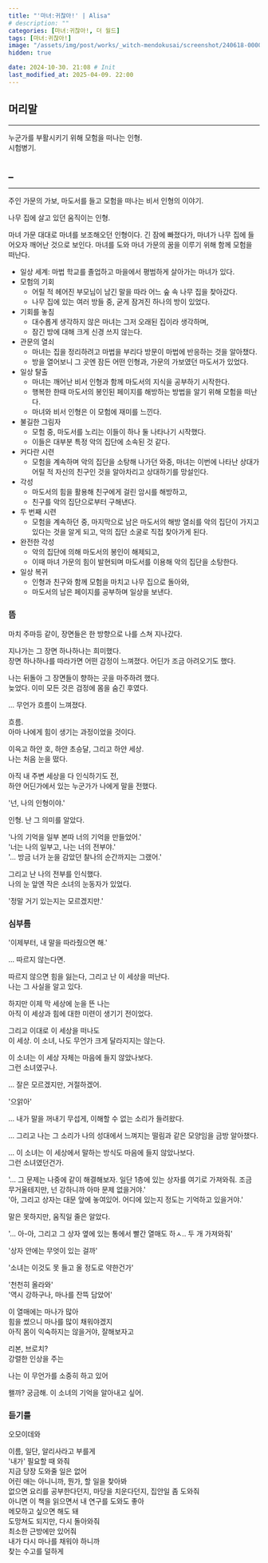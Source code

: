 ```yaml
---
title: "'마녀:귀찮아!' | Alisa"
# description: ""
categories: [마녀:귀찮아!, 더 월드]
tags: [마녀:귀찮아!]
image: "/assets/img/post/works/_witch-mendokusai/screenshot/240618-000000.png"
hidden: true

date: 2024-10-30. 21:08 # Init
last_modified_at: 2025-04-09. 22:00
---
```


## 머리말

---

누군가를 부활시키기 위해 모험을 떠나는 인형.  
시험병기.  

## _

---

주인 가문의 가보, 마도서를 들고 모험을 떠나는 비서 인형의 이야기.

나무 집에 살고 있던 움직이는 인형.

마녀 가문 대대로 마녀를 보조해오던 인형이다.
긴 잠에 빠졌다가, 마녀가 나무 집에 들어오자 깨어난 것으로 보인다.
마녀를 도와 마녀 가문의 꿈을 이루기 위해 함께 모험을 떠난다.

- 일상 세계: 마법 학교를 졸업하고 마을에서 평범하게 살아가는 마녀가 있다.
- 모험의 기회
  - 어릴 적 헤어진 부모님이 남긴 말을 따라 어느 숲 속 나무 집을 찾아갔다.
  - 나무 집에 있는 여러 방들 중, 굳게 잠겨진 하나의 방이 있었다.
- 기회를 놓침
  - 대수롭게 생각하지 않은 마녀는 그저 오래된 집이라 생각하며,
  - 잠긴 방에 대해 크게 신경 쓰지 않는다.
- 관문의 열쇠
  - 마녀는 집을 정리하려고 마법을 부리다 방문이 마법에 반응하는 것을 알아챘다.
  - 방을 열어보니 그 곳엔 잠든 어떤 인형과, 가문의 가보였던 마도서가 있었다.
- 일상 탈출
  - 마녀는 깨어난 비서 인형과 함께 마도서의 지식을 공부하기 시작한다.
  - 행복한 한때 마도서의 봉인된 페이지를 해방하는 방법을 알기 위해 모험을 떠난다.
  - 마녀와 비서 인형은 이 모험에 재미를 느낀다.
- 불길한 그림자
  - 모험 중, 마도서를 노리는 이들이 하나 둘 나타나기 시작했다.
  - 이들은 대부분 특정 악의 집단에 소속된 것 같다.
- 커다란 시련
  - 모험을 계속하며 악의 집단을 소탕해 나가던 와중, 마녀는 이번에 나타난 상대가 어릴 적 자신의 친구인 것을 알아차리고 상대하기를 망설인다.
- 각성
  - 마도서의 힘을 활용해 친구에게 걸린 암시를 해방하고,
  - 친구를 악의 집단으로부터 구해낸다.
- 두 번째 시련
  - 모험을 계속하던 중, 마지막으로 남은 마도서의 해방 열쇠를 악의 집단이 가지고 있다는 것을 알게 되고, 악의 집단 소굴로 직접 찾아가게 된다.
- 완전한 각성
  - 악의 집단에 의해 마도서의 봉인이 해제되고,
  - 이때 마녀 가문의 힘이 발현되며 마도서를 이용해 악의 집단을 소탕한다.
- 일상 복귀
  - 인형과 친구와 함께 모험을 마치고 나무 집으로 돌아와,
  - 마도서의 남은 페이지를 공부하며 일상을 보낸다.

### 뜸

마치 주마등 같이, 장면들은 한 방향으로 나를 스쳐 지나갔다.  

지나가는 그 장면 하나하나는 희미했다.  
장면 하나하나를 따라가면 어떤 감정이 느껴졌다. 어딘가 조금 아려오기도 했다.  

나는 뒤돌아 그 장면들이 향하는 곳을 마주하려 했다.  
늦었다. 이미 모든 것은 검정에 몸을 숨긴 후였다.  

... 무언가 흐름이 느껴졌다.  

흐름.  
아마 나에게 힘이 생기는 과정이었을 것이다.  

이윽고 하얀 호, 하얀 초승달, 그리고 하얀 세상.  
나는 처음 눈을 떴다.  

아직 내 주변 세상을 다 인식하기도 전,  
하얀 어딘가에서 있는 누군가가 나에게 말을 전했다.  

'넌, 나의 인형이야.'  

인형. 난 그 의미를 알았다.  

'나의 기억을 일부 본따 너의 기억을 만들었어.'  
'너는 나의 일부고, 나는 너의 전부야.'  
'... 방금 너가 눈을 감았던 찰나의 순간까지는 그랬어.'  

그리고 난 나의 전부를 인식했다.  
나의 눈 앞엔 작은 소녀의 눈동자가 있었다.  

'정말 거기 있는지는 모르겠지만.'  

### 심부름

'이제부터, 내 말을 따라줬으면 해.'  

... 따르지 않는다면.  

따르지 않으면 힘을 잃는다, 그리고 난 이 세상을 떠난다.  
나는 그 사실을 알고 있다.  

하지만 이제 막 세상에 눈을 뜬 나는  
아직 이 세상과 힘에 대한 미련이 생기기 전이었다.  

그리고 이대로 이 세상을 떠나도  
이 세상. 이 소녀, 나도 무언가 크게 달라지지는 않는다.  

이 소녀는 이 세상 자체는 마음에 들지 않았나보다.  
그런 소녀였구나.  

... 잘은 모르겠지만, 거절하겠어.  

'으앍아'  

... 내가 말을 꺼내기 무섭게, 이해할 수 없는 소리가 들려왔다.  

... 그리고 나는 그 소리가 나의 성대에서 느껴지는 떨림과 같은 모양임을 금방 알아챘다.  

... 이 소녀는 이 세상에서 말하는 방식도 마음에 들지 않았나보다.  
그런 소녀였던건가.  

'... 그 문제는 나중에 같이 해결해보자. 일단 1층에 있는 상자를 여기로 가져와줘. 조금 무거울테지만, 넌 강하니까 아마 문제 없을거야.'  
'아, 그리고 상자는 대문 앞에 놓여있어. 어디에 있는지 정도는 기억하고 있을거야.'  

말은 못하지만, 움직일 줄은 알았다.  

'... 아-아, 그리고 그 상자 옆에 있는 통에서 빨간 열매도 하ㅅ.. 두 개 가져와줘'  

'상자 안에는 무엇이 있는 걸까'  

'소녀는 이것도 못 들고 올 정도로 약한건가'  

'천천히 올라와'  
'역시 강하구나, 마나를 잔뜩 담았어'  

이 열매에는 마나가 많아  
힘을 썼으니 마나를 많이 채워야겠지  
아직 몸이 익숙하지는 않을거야, 잘해보자고  

리본, 브로치?  
강렬한 인상을 주는  

나는 이 무언가를 소중히 하고 있어  

왤까? 궁금해. 이 소녀의 기억을 알아내고 싶어.  

### 듣기를

오모이데와  

이름, 일단, 알리사라고 부를게  
'내가' 필요할 때 와줘  
지금 당장 도와줄 일은 없어  
어린 애는 아니니까, 뭔가, 할 일을 찾아봐  
없으면 요리를 공부한다던지, 마당을 치운다던지, 집안일 좀 도와줘  
아니면 이 책을 읽으면서 내 연구를 도와도 좋아  
메모하고 싶으면 해도 돼  
도망쳐도 되지만, 다시 돌아와줘  
최소한 근방에만 있어줘  
내가 다시 마나를 채워야 하니까  
찾는 수고를 덜하게  
